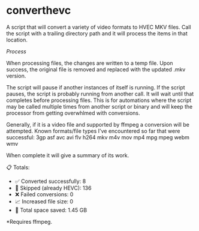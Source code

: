# converthevc
 A script that will convert a variety of video formats to HVEC MKV files. Call the script with a trailing directory path and it will process the items in that location.

*Process*

When processing files, the changes are written to a temp file. Upon success, the original file is removed and replaced with the updated .mkv version.

The script will pause if another instances of itself is running. If the script pauses, the script is probably running from another call. It will wait until that completes before processing files. This is for automations where the script may be called multiple times from another script or binary and will keep the processor from getting overwhlmed with conversions.

Generally, if it is a video file and supported by ffmpeg a conversion will be attempted. Known formats/file types I've encountered so far that were successful: 3gp asf avc avi flv h264 mkv m4v mov mp4 mpg mpeg webm wmv

When complete it will give a summary of its work.

📋 Totals:
 - ✅ Converted successfully: 8
 - 🔁 Skipped (already HEVC): 136
 - ❌ Failed conversions: 0
 - 📈 Increased file size: 0
 - 💾 Total space saved: 1.45 GB

*Requires ffmpeg.
